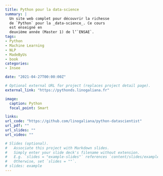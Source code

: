 ```yaml
---
title: Python pour la data-science
summary: |
  Un site web complet pour découvrir la richesse
  de `Python` pour la _data-science_. Ce cours
  est enseigné en
  deuxième année (Master 1) de l’`ENSAE`. 
tags:
- Python
- Machine Learning
- NLP
- MadeByUs
- book
categories:
- Insee

date: "2021-04-27T00:00:00Z"

# Optional external URL for project (replaces project detail page).
external_link: "https://pythonds.linogaliana.fr"

image:
  caption: Python
  focal_point: Smart

links:
url_code: "https://github.com/linogaliana/python-datascientist"
url_pdf: ""
url_slides: ""
url_video: ""

# Slides (optional).
#   Associate this project with Markdown slides.
#   Simply enter your slide deck's filename without extension.
#   E.g. `slides = "example-slides"` references `content/slides/example-slides.md`.
#   Otherwise, set `slides = ""`.
# slides: example
---
```


